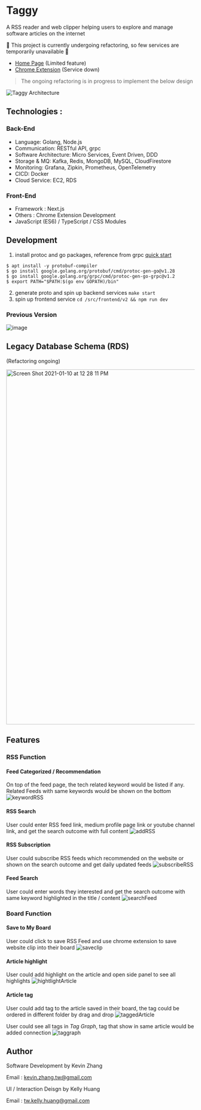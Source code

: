 # Taggy

A RSS reader and web clipper helping users to explore and manage software articles on the internet

🚧 This project is currently undergoing refactoring, so few services are temporarily unavailable 🚧

- [Home Page](https://knowledge-base-tw.web.app/signin) (Limited feature)
- [Chrome Extension](https://chrome.google.com/webstore/detail/taggy/djgfbkpjhnmnafpmngdfiaoidmfoolcj?hl=zh-TW) (Service down)

> The ongoing refactoring is in progress to implement the below design

![Taggy Architecture](https://github.com/KevinZTW/Taggy/assets/38662781/82bab7dd-d0de-4441-9799-39c0083b3e4c)


## Technologies :

### Back-End

- Language: Golang, Node.js
- Communication: RESTful API, grpc
- Software Architecture: Micro Services, Event Driven, DDD
- Storage & MQ: Kafka, Redis, MongoDB, MySQL, CloudFirestore
- Monitoring: Grafana, Zipkin, Prometheus, OpenTelemetry
- CICD: Docker
- Cloud Service: EC2, RDS

### Front-End
  
- Framework : Next.js
- Others : Chrome Extension Development
- JavaScript (ES6) / TypeScript / CSS Modules 


## Development

1. install protoc and go packages, reference from grpc [quick start](https://grpc.io/docs/languages/go/quickstart/)
```shell
$ apt install -y protobuf-compiler
$ go install google.golang.org/protobuf/cmd/protoc-gen-go@v1.28
$ go install google.golang.org/grpc/cmd/protoc-gen-go-grpc@v1.2
$ export PATH="$PATH:$(go env GOPATH)/bin"
```
2. generate proto and spin up backend services `make start`
3. spin up frontend service `cd /src/frontend/v2 && npm run dev`


  

### Previous Version

![image](https://user-images.githubusercontent.com/38662781/104088757-fea05780-52a3-11eb-9cc2-ae7eedba8820.jpg)

## Legacy Database Schema (RDS)

(Refactoring ongoing)


<img width="946" alt="Screen Shot 2021-01-10 at 12 28 11 PM" src="https://user-images.githubusercontent.com/38662781/104114431-58a22b00-533f-11eb-960e-0a55eca7393e.png">

## Features

### RSS Function

#### Feed Categorized / Recommendation

On top of the feed page, the tech related keyword would be listed if any. Related Feeds with same keywords would be shown on the bottom
![keywordRSS](https://user-images.githubusercontent.com/38662781/104113716-1ecd2680-5337-11eb-86f6-97857b809dcc.gif)

#### RSS Search

User could enter RSS feed link, medium profile page link or youtube channel link, and get the search outcome with full content
![addRSS](https://user-images.githubusercontent.com/38662781/104092909-138be380-52c2-11eb-8f87-824c97ceeddd.gif)

#### RSS Subscription

User could subscribe RSS feeds which recommended on the website or shown on the search outcome and get daily updated feeds
![subscribeRSS](https://user-images.githubusercontent.com/38662781/104113804-35c04880-5338-11eb-83a3-7350b8d85f87.gif)

#### Feed Search

User could enter words they interested and get the search outcome with same keyword highlighted in the title / content
![searchFeed](https://user-images.githubusercontent.com/38662781/104113867-e890a680-5338-11eb-94b2-0d68d089fa62.gif)

### Board Function

#### Save to My Board

User could click to save RSS Feed and use chrome extension to save website clip into their board
![saveclip](https://user-images.githubusercontent.com/38662781/104114036-d31c7c00-533a-11eb-805d-1ea95574738b.gif)

#### Article highlight

User could add highlight on the article and open side panel to see all highlights
![hightlightArticle](https://user-images.githubusercontent.com/38662781/104114327-5095bb80-533e-11eb-9bc0-7f21becbf63c.gif)

#### Article tag

User could add tag to the article saved in their board, the tag could be ordered in different folder by drag and drop
![taggedArticle](https://user-images.githubusercontent.com/38662781/104114292-b897d200-533d-11eb-915e-b6c95ed784ba.gif)

User could see all tags in _Tag Graph_, tag that show in same article would be added connection
![taggraph](https://user-images.githubusercontent.com/38662781/104114372-a23e4600-533e-11eb-9dc5-e61d0d95f92c.gif)

## Author

Software Development by Kevin Zhang

Email : [kevin.zhang.tw@gmail.com](mailto:kevin.zhang.tw@gmail.com)

UI / Interaction Deisgn by Kelly Huang

Email : [tw.kelly.huang@gmail.com](mailto:tw.kelly.huang@gmail.com)
